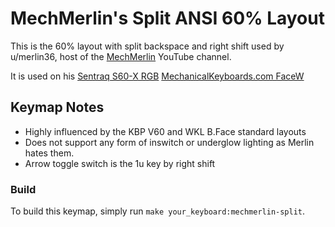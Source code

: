 MechMerlin's Split ANSI 60% Layout
======================

This is the 60% layout with split backspace and right shift used by u/merlin36,
host of the [MechMerlin](www.youtube.com/mechmerlin) YouTube channel.

It is used on his
[Sentraq S60-X RGB](https://github.com/qmk/qmk_firmware/tree/master/keyboards/s60_x)
[MechanicalKeyboards.com FaceW](https://github.com/qmk/qmk_firmware/tree/master/keyboards/bfake)

## Keymap Notes
- Highly influenced by the KBP V60 and WKL B.Face standard layouts
- Does not support any form of inswitch or underglow lighting as Merlin hates them.
- Arrow toggle switch is the 1u key by right shift

### Build
To build this keymap, simply run `make your_keyboard:mechmerlin-split`.